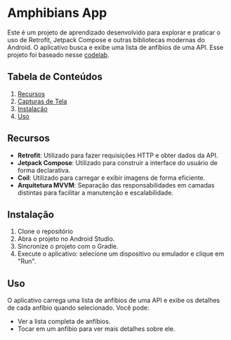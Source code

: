 # Amphibians App

Este é um projeto de aprendizado desenvolvido para explorar e praticar o uso de Retrofit, Jetpack Compose e outras bibliotecas modernas do Android. O aplicativo busca e exibe uma lista de anfíbios de uma API. Esse projeto foi baseado nesse [codelab](https://developer.android.com/codelabs/basic-android-kotlin-compose-practice-amphibians-app?continue=https%3A%2F%2Fdeveloper.android.com%2Fcourses%2Fpathways%2Fandroid-basics-compose-unit-5-pathway-2&hl=pt-br#0).

## Tabela de Conteúdos

1. [Recursos](#recursos)
2. [Capturas de Tela](#capturas-de-tela)
3. [Instalação](#instalação)
4. [Uso](#uso)


## Recursos

- **Retrofit**: Utilizado para fazer requisições HTTP e obter dados da API.
- **Jetpack Compose**: Utilizado para construir a interface do usuário de forma declarativa.
- **Coil**: Utilizado para carregar e exibir imagens de forma eficiente.
- **Arquitetura MVVM**: Separação das responsabilidades em camadas distintas para facilitar a manutenção e escalabilidade.

## Instalação

1. Clone o repositório
2. Abra o projeto no Android Studio.
3. Sincronize o projeto com o Gradle.
4. Execute o aplicativo: selecione um dispositivo ou emulador e clique em "Run".

## Uso
O aplicativo carrega uma lista de anfíbios de uma API e exibe os detalhes de cada anfíbio quando selecionado. Você pode:

- Ver a lista completa de anfíbios.
- Tocar em um anfíbio para ver mais detalhes sobre ele.
